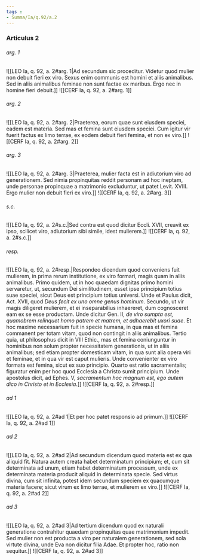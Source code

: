 ```yaml
---
tags : 
- Summa/Ia/q.92/a.2
---
```


### Articulus 2

###### arg. 1
![[LEO Ia, q. 92, a. 2#arg. 1|Ad secundum sic proceditur. Videtur quod mulier non debuit fieri ex viro. Sexus enim communis est homini et aliis animalibus. Sed in aliis animalibus feminae non sunt factae ex maribus. Ergo nec in homine fieri debuit.]]
![[CERF Ia, q. 92, a. 2#arg. 1]]

###### arg. 2
![[LEO Ia, q. 92, a. 2#arg. 2|Praeterea, eorum quae sunt eiusdem speciei, eadem est materia. Sed mas et femina sunt eiusdem speciei. Cum igitur vir fuerit factus ex limo terrae, ex eodem debuit fieri femina, et non ex viro.]]
![[CERF Ia, q. 92, a. 2#arg. 2]]

###### arg. 3
![[LEO Ia, q. 92, a. 2#arg. 3|Praeterea, mulier facta est in adiutorium viro ad generationem. Sed nimia propinquitas reddit personam ad hoc ineptam, unde personae propinquae a matrimonio excluduntur, ut patet Levit. XVIII. Ergo mulier non debuit fieri ex viro.]]
![[CERF Ia, q. 92, a. 2#arg. 3]]

###### s.c.
![[LEO Ia, q. 92, a. 2#s.c.|Sed contra est quod dicitur Eccli. XVII, creavit ex ipso, scilicet viro, adiutorium sibi simile, idest mulierem.]]
![[CERF Ia, q. 92, a. 2#s.c.]]

###### resp.
![[LEO Ia, q. 92, a. 2#resp.|Respondeo dicendum quod conveniens fuit mulierem, in prima rerum institutione, ex viro formari, magis quam in aliis animalibus. Primo quidem, ut in hoc quaedam dignitas primo homini servaretur, ut, secundum Dei similitudinem, esset ipse principium totius suae speciei, sicut Deus est principium totius universi. Unde et Paulus dicit, Act. XVII, quod *Deus fecit ex uno omne genus hominum*. Secundo, ut vir magis diligeret mulierem, et ei inseparabilius inhaereret, dum cognosceret eam ex se esse productam. Unde dicitur Gen. II, *de viro sumpta est, quamobrem relinquet homo patrem et matrem, et adhaerebit uxori suae*. Et hoc maxime necessarium fuit in specie humana, in qua mas et femina commanent per totam vitam, quod non contingit in aliis animalibus. Tertio quia, ut philosophus dicit in VIII Ethic., mas et femina coniunguntur in hominibus non solum propter necessitatem generationis, ut in aliis animalibus; sed etiam propter domesticam vitam, in qua sunt alia opera viri et feminae, et in qua vir est caput mulieris. Unde convenienter ex viro formata est femina, sicut ex suo principio. Quarto est ratio sacramentalis; figuratur enim per hoc quod Ecclesia a Christo sumit principium. Unde apostolus dicit, ad Ephes. V, *sacramentum hoc magnum est, ego autem dico in Christo et in Ecclesia*.]]
![[CERF Ia, q. 92, a. 2#resp.]]

###### ad 1
![[LEO Ia, q. 92, a. 2#ad 1|Et per hoc patet responsio ad primum.]]
![[CERF Ia, q. 92, a. 2#ad 1]]

###### ad 2
![[LEO Ia, q. 92, a. 2#ad 2|Ad secundum dicendum quod materia est ex qua aliquid fit. Natura autem creata habet determinatum principium; et, cum sit determinata ad unum, etiam habet determinatum processum, unde ex determinata materia producit aliquid in determinata specie. Sed virtus divina, cum sit infinita, potest idem secundum speciem ex quacumque materia facere; sicut virum ex limo terrae, et mulierem ex viro.]]
![[CERF Ia, q. 92, a. 2#ad 2]]

###### ad 3
![[LEO Ia, q. 92, a. 2#ad 3|Ad tertium dicendum quod ex naturali generatione contrahitur quaedam propinquitas quae matrimonium impedit. Sed mulier non est producta a viro per naturalem generationem, sed sola virtute divina, unde Eva non dicitur filia Adae. Et propter hoc, ratio non sequitur.]]
![[CERF Ia, q. 92, a. 2#ad 3]]

